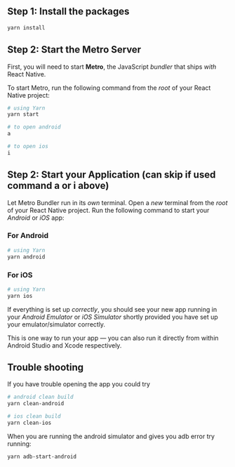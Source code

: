 ## Step 1: Install the packages

```bash
yarn install
```

## Step 2: Start the Metro Server

First, you will need to start **Metro**, the JavaScript _bundler_ that ships _with_ React Native.

To start Metro, run the following command from the _root_ of your React Native project:

```bash
# using Yarn
yarn start

# to open android
a

# to open ios
i

```

## Step 2: Start your Application (can skip if used command a or i above)

Let Metro Bundler run in its _own_ terminal. Open a _new_ terminal from the _root_ of your React Native project. Run the following command to start your _Android_ or _iOS_ app:

### For Android

```bash
# using Yarn
yarn android
```

### For iOS

```bash
# using Yarn
yarn ios
```

If everything is set up _correctly_, you should see your new app running in your _Android Emulator_ or _iOS Simulator_ shortly provided you have set up your emulator/simulator correctly.

This is one way to run your app — you can also run it directly from within Android Studio and Xcode respectively.

## Trouble shooting

If you have trouble opening the app you could try 

```bash
# android clean build
yarn clean-android

# ios clean build
yarn clean-ios
```

When you are running the android simulator and gives you adb error try running:
```bash
yarn adb-start-android
```
